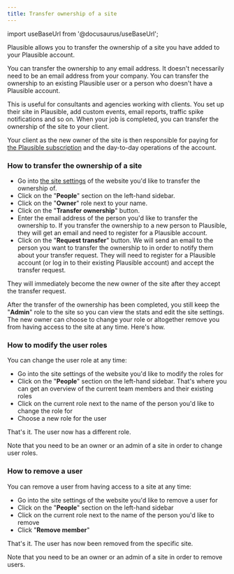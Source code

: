 ```yaml
---
title: Transfer ownership of a site
---
```


import useBaseUrl from '@docusaurus/useBaseUrl';

Plausible allows you to transfer the ownership of a site you have added to your Plausible account. 

You can transfer the ownership to any email address. It doesn't necessarily need to be an email address from your company. You can transfer the ownership to an existing Plausible user or a person who doesn't have a Plausible account.

This is useful for consultants and agencies working with clients. You set up their site in Plausible, add custom events, email reports, traffic spike notifications and so on. When your job is completed, you can transfer the ownership of the site to your client. 

Your client as the new owner of the site is then responsible for paying for [the Plausible subscription](subscription-plans.md) and the day-to-day operations of the account.

### How to transfer the ownership of a site

* Go into [the site settings](website-settings.md) of the website you'd like to transfer the ownership of.
* Click on the "**People**" section on the left-hand sidebar.
* Click on the "**Owner**" role next to your name.
* Click on the "**Transfer ownership**" button.
* Enter the email address of the person you'd like to transfer the ownership to. If you transfer the ownership to a new person to Plausible, they will get an email and need to register for a Plausible account. 
* Click on the "**Request transfer**" button. We will send an email to the person you want to transfer the ownership to in order to notify them about your transfer request. They will need to register for a Plausible account (or log in to their existing Plausible account) and accept the transfer request.

They will immediately become the new owner of the site after they accept the transfer request. 

After the transfer of the ownership has been completed, you still keep the "**Admin**" role to the site so you can view the stats and edit the site settings. The new owner can choose to change your role or altogether remove you from having access to the site at any time. Here's how.

### How to modify the user roles

You can change the user role at any time:

* Go into the site settings of the website you'd like to modify the roles for
* Click on the "**People**" section on the left-hand sidebar. That's where you can get an overview of the current team members and their existing roles
* Click on the current role next to the name of the person you'd like to change the role for
* Choose a new role for the user

That's it. The user now has a different role.

Note that you need to be an owner or an admin of a site in order to change user roles.

### How to remove a user

You can remove a user from having access to a site at any time:

* Go into the site settings of the website you'd like to remove a user for
* Click on the "**People**" section on the left-hand sidebar
* Click on the current role next to the name of the person you'd like to remove
* Click "**Remove member**" 

That's it. The user has now been removed from the specific site.

Note that you need to be an owner or an admin of a site in order to remove users. 
